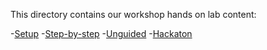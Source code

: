 This directory contains our workshop hands on lab content:

-[Setup](setup.md)
-[Step-by-step](step-by-step.md)
-[Unguided](unguided.md)
-[Hackaton](hack.md)
